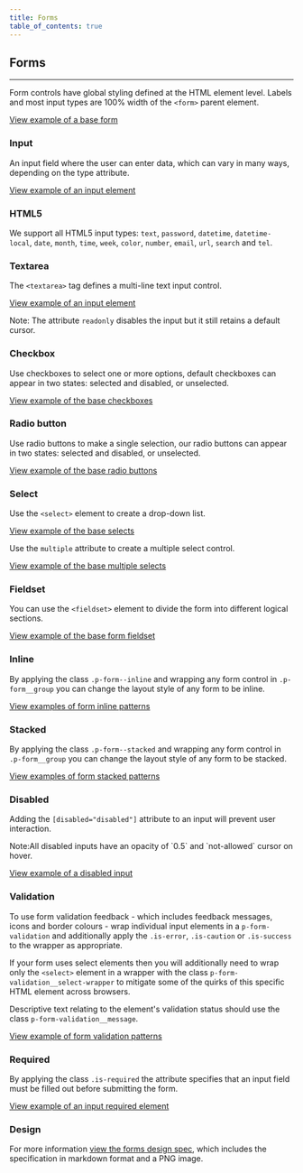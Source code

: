 ```yaml
---
title: Forms
table_of_contents: true
---
```


## Forms

<hr>

Form controls have global styling defined at the HTML element level. Labels and most input types are 100% width of the `<form>` parent element.

<a href="https://vanilla-framework.github.io/vanilla-framework/examples/base/forms/form/"
    class="js-example">
View example of a base form
</a>

### Input

An input field where the user can enter data, which can vary in many ways, depending on the type attribute.

<a href="https://vanilla-framework.github.io/vanilla-framework/examples/base/forms/input/"
    class="js-example">
View example of an input element
</a>

### HTML5

We support all HTML5 input types: `text`, `password`, `datetime`, `datetime-local`, `date`, `month`, `time`, `week`, `color`, `number`, `email`, `url`, `search` and `tel`.

### Textarea

The `<textarea>` tag defines a multi-line text input control.

<a href="https://vanilla-framework.github.io/vanilla-framework/examples/base/forms/textarea/"
    class="js-example">
View example of an input element
</a>

Note: The attribute `readonly` disables the input but it still retains a default cursor.

### Checkbox

Use checkboxes to select one or more options, default checkboxes can appear in two states: selected and disabled, or unselected.

<a href="https://vanilla-framework.github.io/vanilla-framework/examples/base/forms/checkboxes/"
    class="js-example">
View example of the base checkboxes
</a>

### Radio button

Use radio buttons to make a single selection, our radio buttons can appear in two states: selected and disabled, or unselected.

<a href="https://vanilla-framework.github.io/vanilla-framework/examples/base/forms/radio-buttons/"
    class="js-example">
View example of the base radio buttons
</a>

### Select

Use the `<select>` element to create a drop-down list.

<a href="https://vanilla-framework.github.io/vanilla-framework/examples/base/forms/selects/"
    class="js-example">
View example of the base selects
</a>

Use the `multiple` attribute to create a multiple select control.

<a href="https://vanilla-framework.github.io/vanilla-framework/examples/base/forms/select-multiple/"
    class="js-example">
View example of the base multiple selects
</a>

### Fieldset

You can use the `<fieldset>` element to divide the form into different logical sections.

<a href="https://vanilla-framework.github.io/vanilla-framework/examples/base/forms/fieldset/"
    class="js-example">
View example of the base form fieldset
</a>

### Inline

By applying the class `.p-form--inline` and wrapping any form control in `.p-form__group` you can change the layout style of any form to be inline.

<a href="https://vanilla-framework.github.io/vanilla-framework/examples/patterns/forms/form-inline/"
    class="js-example">
View examples of form inline patterns
</a>

### Stacked

By applying the class `.p-form--stacked` and wrapping any form control in `.p-form__group` you can change the layout style of any form to be stacked.

<a href="https://vanilla-framework.github.io/vanilla-framework/examples/patterns/forms/form-stacked/"
    class="js-example">
View examples of form stacked patterns
</a>

### Disabled

Adding the `[disabled="disabled"]` attribute to an input will prevent user interaction.

<div class="p-notification--information">
  <p class="p-notification__response">
    <span class="p-notification__status">Note:</span>All disabled inputs have an opacity of `0.5` and `not-allowed` cursor on hover.
  </p>
</div>

<a href="https://vanilla-framework.github.io/vanilla-framework/examples/base/forms/disabled-input/"
    class="js-example">
View example of a disabled input
</a>

### Validation

To use form validation feedback - which includes feedback messages, icons and border colours - wrap individual input elements in a `p-form-validation` and additionally apply the `.is-error`, `.is-caution` or `.is-success` to the wrapper as appropriate.

If your form uses select elements then you will additionally need to wrap only the `<select>` element in a wrapper with the class `p-form-validation__select-wrapper` to mitigate some of the quirks of this specific HTML element across browsers.

Descriptive text relating to the element's validation status should use the class `p-form-validation__message`.

<a href="https://vanilla-framework.github.io/vanilla-framework/examples/patterns/forms/form-validation/"
    class="js-example">
View example of form validation patterns
</a>

### Required

By applying the class `.is-required` the attribute specifies that an input field must be filled out before submitting the form.

<a href="https://vanilla-framework.github.io/vanilla-framework/examples/patterns/forms/forms-required/"
    class="js-example">
View example of an input required element
</a>

### Design

For more information [view the forms design spec](https://github.com/ubuntudesign/vanilla-design/tree/master/Forms), which includes the specification in markdown format and a PNG image.
